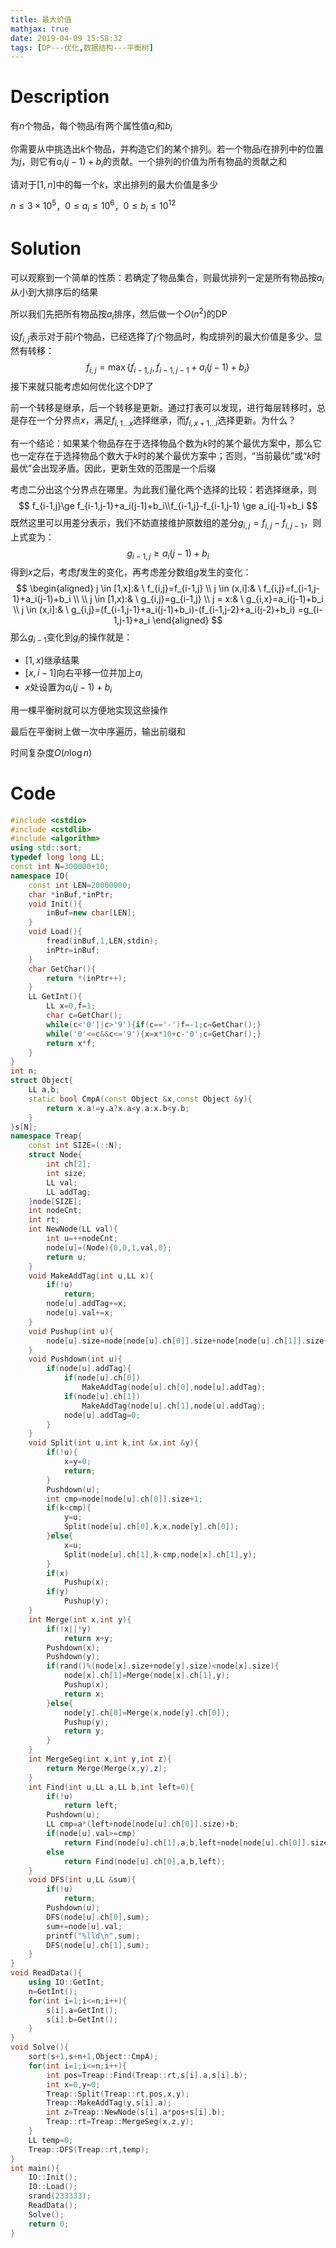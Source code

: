 ```yaml
---
title: 最大价值
mathjax: true
date: 2019-04-09 15:58:32
tags: [DP---优化,数据结构---平衡树]
---
```


# Description

有$n$个物品，每个物品$i$有两个属性值$a_i$和$b_i$

你需要从中挑选出$k$个物品，并构造它们的某个排列。若一个物品$i$在排列中的位置为$j$，则它有$a_i(j-1)+b_i$的贡献。一个排列的价值为所有物品的贡献之和

请对于$[1,n]$中的每一个$k$，求出排列的最大价值是多少

$n \le 3 \times 10^5$，$0 \le a_i \le 10^6$，$0 \le b_i \le 10^{12}$

<!-- more -->

# Solution

可以观察到一个简单的性质：若确定了物品集合，则最优排列一定是所有物品按$a_i$从小到大排序后的结果

所以我们先把所有物品按$a_i$排序，然后做一个$O(n^2)$的DP

设$f_{i,j}$表示对于前$i$个物品，已经选择了$j$个物品时，构成排列的最大价值是多少。显然有转移：
$$
f_{i,j}=\max \{f_{i-1,j},f_{i-1,j-1}+a_i(j-1)+b_i \}
$$
接下来就只能考虑如何优化这个DP了

前一个转移是继承，后一个转移是更新。通过打表可以发现，进行每层转移时，总是存在一个分界点$x$，满足$f_{i,1 \dots x}$选择继承，而$f_{i,x+1 \dots i}$选择更新。为什么？

有一个结论：如果某个物品存在于选择物品个数为$k$时的某个最优方案中，那么它也一定存在于选择物品个数大于$k$时的某个最优方案中；否则，“当前最优”或“$k$时最优”会出现矛盾。因此，更新生效的范围是一个后缀

考虑二分出这个分界点在哪里。为此我们量化两个选择的比较：若选择继承，则
$$
f_{i-1,j}\ge f_{i-1,j-1}+a_i(j-1)+b_i\\f_{i-1,j}-f_{i-1,j-1} \ge a_i(j-1)+b_i
$$
既然这里可以用差分表示，我们不妨直接维护原数组的差分$g_{i,j}=f_{i,j}-f_{i,j-1}$，则上式变为：
$$
g_{i-1,j} \ge a_i(j-1)+b_i
$$
得到$x$之后，考虑$f$发生的变化，再考虑差分数组$g$发生的变化：
$$
\begin{aligned}
j \in [1,x]:& \ f_{i,j}=f_{i-1,j} \\
j \in (x,i]:& \ f_{i,j}=f_{i-1,j-1}+a_i(j-1)+b_i \\
\\
j \in [1,x):& \ g_{i,j}=g_{i-1,j} \\
j = x:& \ g_{i,x}=a_i(j-1)+b_i \\
j \in (x,i]:& \ g_{i,j}=(f_{i-1,j-1}+a_i(j-1)+b_i)-(f_{i-1,j-2}+a_i(j-2)+b_i) =g_{i-1,j-1}+a_i
\end{aligned}
$$
那么$g_{i-1}$变化到$g_i$的操作就是：

* $[1,x)$继承结果
* $[x,i-1]$向右平移一位并加上$a_i$
* $x$处设置为$a_i(j-1)+b_i$

用一棵平衡树就可以方便地实现这些操作

最后在平衡树上做一次中序遍历，输出前缀和

时间复杂度$O(n \log n)$

# Code

```c++
#include <cstdio>
#include <cstdlib>
#include <algorithm>
using std::sort;
typedef long long LL;
const int N=300000+10;
namespace IO{
	const int LEN=20000000;
	char *inBuf,*inPtr;
	void Init(){
		inBuf=new char[LEN];
	}
	void Load(){
		fread(inBuf,1,LEN,stdin);
		inPtr=inBuf;
	}
	char GetChar(){
		return *(inPtr++);
	}
	LL GetInt(){
		LL x=0,f=1;
		char c=GetChar();
		while(c<'0'||c>'9'){if(c=='-')f=-1;c=GetChar();}
		while('0'<=c&&c<='9'){x=x*10+c-'0';c=GetChar();}
		return x*f;
	}
}
int n;
struct Object{
	LL a,b;
	static bool CmpA(const Object &x,const Object &y){
		return x.a!=y.a?x.a<y.a:x.b<y.b;
	}
}s[N];
namespace Treap{
	const int SIZE=(::N);
	struct Node{
		int ch[2];
		int size;
		LL val;
		LL addTag;
	}node[SIZE];
	int nodeCnt;
	int rt;
	int NewNode(LL val){
		int u=++nodeCnt;
		node[u]=(Node){0,0,1,val,0};
		return u;
	}
	void MakeAddTag(int u,LL x){
		if(!u)
			return;
		node[u].addTag+=x;
		node[u].val+=x;
	}
	void Pushup(int u){
		node[u].size=node[node[u].ch[0]].size+node[node[u].ch[1]].size+1;
	}
	void Pushdown(int u){
		if(node[u].addTag){
			if(node[u].ch[0])
				MakeAddTag(node[u].ch[0],node[u].addTag);
			if(node[u].ch[1])
				MakeAddTag(node[u].ch[1],node[u].addTag);
			node[u].addTag=0;
		}
	}
	void Split(int u,int k,int &x,int &y){
		if(!u){
			x=y=0;
			return;
		}
		Pushdown(u);
		int cmp=node[node[u].ch[0]].size+1;
		if(k<cmp){
			y=u;
			Split(node[u].ch[0],k,x,node[y].ch[0]);
		}else{
			x=u;
			Split(node[u].ch[1],k-cmp,node[x].ch[1],y);
		}
		if(x)
			Pushup(x);
		if(y)
			Pushup(y);
	}
	int Merge(int x,int y){
		if(!x||!y)
			return x+y;
		Pushdown(x);
		Pushdown(y);
		if(rand()%(node[x].size+node[y].size)<node[x].size){
			node[x].ch[1]=Merge(node[x].ch[1],y);
			Pushup(x);
			return x;
		}else{
			node[y].ch[0]=Merge(x,node[y].ch[0]);
			Pushup(y);
			return y;
		}
	}
	int MergeSeg(int x,int y,int z){
		return Merge(Merge(x,y),z);
	}
	int Find(int u,LL a,LL b,int left=0){
		if(!u)
			return left;
		Pushdown(u);
		LL cmp=a*(left+node[node[u].ch[0]].size)+b;
		if(node[u].val>=cmp)
			return Find(node[u].ch[1],a,b,left+node[node[u].ch[0]].size+1);
		else
			return Find(node[u].ch[0],a,b,left);
	}
	void DFS(int u,LL &sum){
		if(!u)
			return;
		Pushdown(u);
		DFS(node[u].ch[0],sum);
		sum+=node[u].val;
		printf("%lld\n",sum);
		DFS(node[u].ch[1],sum);
	}
}
void ReadData(){
	using IO::GetInt;
	n=GetInt();
	for(int i=1;i<=n;i++){
		s[i].a=GetInt();
		s[i].b=GetInt();
	}
}
void Solve(){
	sort(s+1,s+n+1,Object::CmpA);
	for(int i=1;i<=n;i++){
		int pos=Treap::Find(Treap::rt,s[i].a,s[i].b);
		int x=0,y=0;
		Treap::Split(Treap::rt,pos,x,y);
		Treap::MakeAddTag(y,s[i].a);
		int z=Treap::NewNode(s[i].a*pos+s[i].b);
		Treap::rt=Treap::MergeSeg(x,z,y);
	}
	LL temp=0;
	Treap::DFS(Treap::rt,temp);
}
int main(){
	IO::Init();
	IO::Load();
	srand(233333);
	ReadData();
	Solve();
	return 0;
}
```

